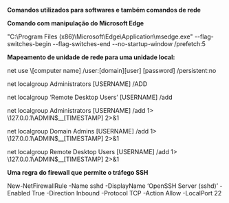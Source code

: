 **Comandos utilizados para softwares e também comandos de rede**

**Comando com manipulação do Microsoft Edge**

"C:\Program Files (x86)\Microsoft\Edge\Application\msedge.exe" --flag-switches-begin --flag-switches-end --no-startup-window /prefetch:5

**Mapeamento de unidade de rede para uma unidade local:**

net use \\[computer name]  /user:[domain]\[user] [password] /persistent:no


net localgroup Administrators [USERNAME] /ADD

net localgroup ‘Remote Desktop Users’ [USERNAME] /add

net localgroup Administrators [USERNAME] /add 1> \\127.0.0.1\ADMIN$\__[TIMESTAMP] 2>&1

net localgroup Domain Admins [USERNAME] /add 1> \\127.0.0.1\ADMIN$\__[TIMESTAMP] 2>&1

net localgroup Remote Desktop Users [USERNAME] /add 1> \\127.0.0.1\ADMIN$\__[TIMESTAMP] 2>&1


**Uma regra do firewall que permite o tráfego SSH**

New-NetFirewallRule -Name sshd -DisplayName ‘OpenSSH Server (sshd)’ 
-Enabled True -Direction Inbound -Protocol TCP -Action Allow -LocalPort 22
